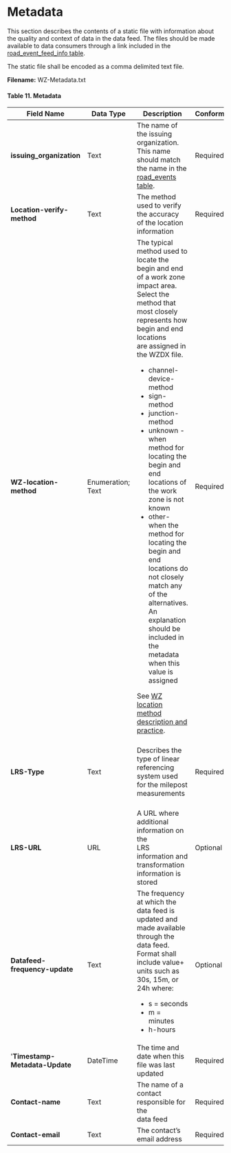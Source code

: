 # Metadata
This section describes the contents of a static file with information about the quality and context of data in the data feed. The files should be made available to data consumers through a link included in the [road_event_feed_info table](https://github.com/usdot-jpo-ode/jpo-wzdx/blob/v2editorial/data-tables/road_event_feed_info.md).

The static file shall be encoded as a comma delimited text file.

**Filename:** WZ-Metadata.txt

#### Table 11. Metadata
Field Name | Data Type | Description | Conformance | Notes
--------- | ----------- | ------- | ---------| --------
**issuing_organization** | Text | The name of the issuing organization.<br>This name should match the name in the<br>[road_events table](https://github.com/usdot-jpo-ode/jpo-wzdx/blob/v2editorial/data-tables/road_events.md). | Required | Example Anyplace public works
**Location-verify-method** | Text | The method used to verify the accuracy<br>of the location information | Required | Example Survey accurate GPS equipment accurate to 0.1 cm
**WZ-location-method** | Enumeration; Text | The typical method used to locate the<br>begin and end of a work zone impact area.<br>Select the method that most closely<br>represents how begin and end locations<br>are assigned in the WZDX file.<ul><li>channel-device-method</li><li>sign-method</li><li>junction-method</li><li>unknown - when method for<br>locating the begin and end<br>locations of the work zone is not known</li><li>other- when the method for<br>locating the begin and end<br>locations do not closely match any of the alternatives. An explanation<br>should be included in the<br>metadata when this value is assigned</li></ul>See [WZ location method description and practice](https://github.com/usdot-jpo-ode/jpo-wzdx/blob/v2editorial/sample-files/README.md#wz-location-method-description-and-practices). | Required | Example channel-device-method
**LRS-Type** | Text |Describes the type of linear referencing<br>system used for the milepost<br>measurements | Required | Use of milemarkers posted  by the<br>roadways. These are registered<br>to a dynamic segmentation of<br>statewide LRS basemap. 
**LRS-URL** | URL |A URL where additional information on the<br>LRS information and transformation<br>information is stored | Optional | Example https://aaa.bbb.com/lrs
**Datafeed-frequency-update** | Text | The frequency at which the data feed is<br>updated and made available through the<br>data feed. Format shall include value+<br>units such as<br>30s, 15m, or 24h where:<ul><li>s = seconds</li><li>m = minutes</li><li>h-hours</li></ul> | Optional | Example 30s<br>15m<br>24h
'**Timestamp-Metadata-Update** | DateTime | The time and date when this file was last<br>updated | Required | Example 2016-04-12T00:01:00
**Contact-name** | Text |The name of a contact responsible for the<br>data feed | Required |Example Jo Help
**Contact-email** | Text | The contact’s email address | Required | Example jhelp@anyplacePW.com
